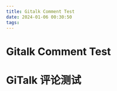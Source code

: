 ```yaml
---
title: Gitalk Comment Test
date: 2024-01-06 00:30:50
tags:
---
```


# Gitalk Comment Test

# GiTalk 评论测试

<link rel="stylesheet" href="https://unpkg.com/gitalk/dist/gitalk.css">
<script src="https://unpkg.com/gitalk/dist/gitalk.min.js"></script>
<div id="gitalk-container"></div>
<script type="text/javascript">
    var gitalk = new Gitalk({
      clientID: '6b425e84088235852a6e',
      clientSecret: 'e88427a81bccf5ac0f1737a1459305c446f254be',
      repo: 'blog-comments',
      owner: 'iamliuzy',
      admin: ['iamliuzy'],
      id: location.pathname,      // Ensure uniqueness and length less than 50
      body: location.href
      distractionFreeMode: false  // Facebook-like distraction free mode
    });
    gitalk.render('gitalk-container')
</script>